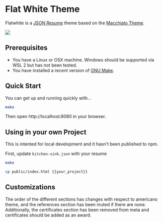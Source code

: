 # Flat White Theme

Flatwhite is a [JSON Resume](https://jsonresume.org/) theme based on the [Macchiato Theme](https://github.com/biosan/jsonresume-theme-macchiato).

![](https://github.com/NuclearRedeye/jsonresume-theme-americano/blob/master/preview.gif)

## Prerequisites

* You have a Linux or OSX machine. Windows should be supported via WSL 2 but has not been tested.
* You have installed a recent version of [GNU Make](https://www.gnu.org/software/make/).

## Quick Start

You can get up and running quickly with...

```sh
make
```

Then open http://localhost:8080 in your browser.

## Using in your own Project

This is intented for local development and it hasn't been published to npm.

First, update `kitchen-sink.json` with your resume

```sh
make
```

```sh
cp public/index.html {{your_project}}
```
  

## Customizations

The order of the different sections has changes with respect to americano theme, and the references section has been muted if there are none. Additionally, the certificates section has been removed from meta and certificates should be added as an award.


